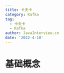 ```yaml
---
title: 卡夫卡
category: Kafka
tag:
  - 卡夫卡
  - Kafka
author: JavaInterview.cn
date: '2022-4-10'
---
```


# 基础概念
